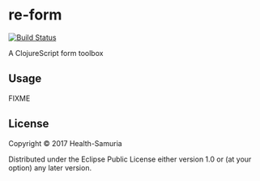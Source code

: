 # re-form

[![Build Status](https://travis-ci.org/HealthSamurai/re-form.svg?branch=master)](https://travis-ci.org/HealthSamurai/re-form)

A ClojureScript form toolbox


## Usage

FIXME

## License

Copyright © 2017 Health-Samuria

Distributed under the Eclipse Public License either version 1.0 or (at
your option) any later version.
